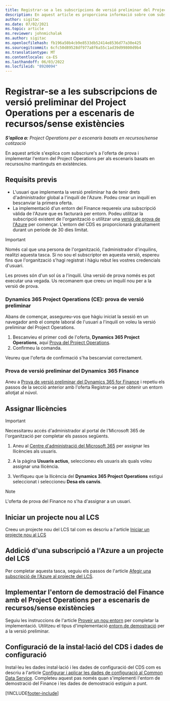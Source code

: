 ```yaml
---
title: Registrar-se a les subscripcions de versió preliminar del Project Operations per a escenaris de recursos/sense existències
description: En aquest article es proporciona informació sobre com subscriure's i implementar el Project Operations per a escenaris de recursos/sense existències.
author: sigitac
ms.date: 07/02/2021
ms.topic: article
ms.reviewer: johnmichalak
ms.author: sigitac
ms.openlocfilehash: fb196a50b4cb9e8533db52414e8536d77a30e425
ms.sourcegitcommit: 6cfc50d89528df977a8f6a55c1ad39d99800d9b4
ms.translationtype: MT
ms.contentlocale: ca-ES
ms.lasthandoff: 06/03/2022
ms.locfileid: "8920094"
---
```

# <a name="sign-up-for-project-operations-preview-subscriptions-for-resource-non-stocked-scenarios"></a>Registrar-se a les subscripcions de versió preliminar del Project Operations per a escenaris de recursos/sense existències

_**S'aplica a:** Project Operations per a escenaris basats en recursos/sense cotització_



En aquest article s'explica com subscriure's a l'oferta de prova i implementar l'entorn del Project Operations per als escenaris basats en recursos/no mantinguts en existències.

## <a name="prerequisites"></a>Requisits previs
- L'usuari que implementa la versió preliminar ha de tenir drets d'administrador global a l'inquilí de l'Azure. Podeu crear un inquilí en bescanviar la primera oferta. 
- La implementació d'un entorn del Finance requereix una subscripció vàlida de l'Azure que es facturarà per entorn. Podeu utilitzar la subscripció existent de l'organització o utilitzar una [versió de prova de l'Azure](https://azure.microsoft.com/free/) per començar. L'entorn del CDS es proporcionarà gratuïtament durant un període de 30 dies limitat.

> [!IMPORTANT]
> Només cal que una persona de l'organització, l'administrador d'inquilins, realitzi aquesta tasca. Si no sou el subscriptor en aquesta versió, espereu fins que l'organització s'hagi registrat i hàgiu rebut les vostres credencials d'usuari.
> 
> Les proves són d'un sol ús a l'inquilí. Una versió de prova només es pot executar una vegada. Us recomanem que creeu un inquilí nou per a la versió de prova.


### <a name="dynamics-365-project-operations-ce---preview-trial"></a>Dynamics 365 Project Operations (CE): prova de versió preliminar 

Abans de començar, assegureu-vos que hàgiu iniciat la sessió en un navegador amb el compte laboral de l'usuari a l'inquilí on voleu la versió preliminar del Project Operations.

1. Bescanvieu el primer codi de l'oferta, **Dynamics 365 Project Operations**, aquí [Prova del Project Operations](https://aka.ms/try-po).
2. Confirmeu la comanda.

  Veureu que l'oferta de confirmació s'ha bescanviat correctament.

### <a name="dynamics-365-finance-preview-trial"></a>Prova de versió preliminar del Dynamics 365 Finance

Aneu a [Prova de versió preliminar del Dynamics 365 for Finance](https://aka.ms/trypoche) i repetiu els passos de la secció anterior amb l'oferta Registrar-se per obtenir un entorn allotjat al núvol.  

## <a name="assign-licenses"></a>Assignar llicències

> [!IMPORTANT]
> Necessitareu accés d'administrador al portal de l'Microsoft 365 de l'organització per completar els passos següents.

1. Aneu al [Centre d'administració del Microsoft 365](https://portal.office.com/) per assignar les llicències als usuaris.

2. A la pàgina **Usuaris actius**, seleccioneu els usuaris als quals voleu assignar una llicència.

3. Verifiqueu que la llicència del **Dynamics 365 Project Operations** estigui seleccionat i seleccioneu **Desa els canvis**.

> [!NOTE]
> L'oferta de prova del Finance no s'ha d'assignar a un usuari.

## <a name="start-a-new-project-in-lcs"></a>Iniciar un projecte nou al LCS

Creeu un projecte nou del LCS tal com es descriu a l'article [Iniciar un projecte nou al LCS](create-lcs-project.md)

## <a name="add-an-azure-subscription-to-an-lcs-project"></a>Addició d'una subscripció a l'Azure a un projecte del LCS

Per completar aquesta tasca, seguiu els passos de l'article [Afegir una subscripció de l'Azure al projecte del LCS](resource-add-azure-subscription-lcs-project.md).

## <a name="deploy-finance-demo-environment-with-project-operations-for-resourcenon-stocked-scenarios"></a>Implementar l'entorn de demostració del Finance amb el Project Operations per a escenaris de recursos/sense existències

Seguiu les instruccions de l'article [Proveir un nou entorn](resource-provision-new-environment.md) per completar la implementació. Utilitzeu el tipus d'implementació [entorn de demostració](/dynamics365/fin-ops-core/dev-itpro/deployment/deploy-demo-environment) per a la versió preliminar. 

## <a name="install-cds-setup-and-configuration-data"></a>Configuració de la instal·lació del CDS i dades de configuració

Instal·leu les dades instal·lació i les dades de configuració del CDS com es descriu a l'article [Configurar i aplicar les dades de configuració al Common Data Service](resource-apply-pro-setup-config-data.md).
Completeu aquest pas només quan s'implementi l'entorn de demostració del Finance i les dades de demostració estiguin a punt.


[!INCLUDE[footer-include](../includes/footer-banner.md)]
